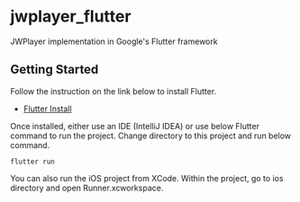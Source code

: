 # jwplayer_flutter

JWPlayer implementation in Google&#x27;s Flutter framework

## Getting Started

Follow the instruction on the link below to install Flutter.

- [Flutter Install](https://flutter.dev/docs/get-started/install)

Once installed, either use an IDE (IntelliJ IDEA) or use below Flutter command to run the project. Change directory to this project and run below command.

`flutter run`

You can also run the iOS project from XCode. Within the project, go to ios directory and open Runner.xcworkspace.
